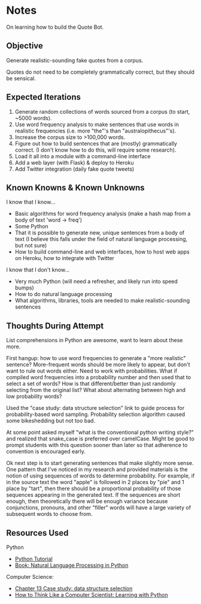 # Notes

On learning how to build the Quote Bot.

## Objective

Generate realistic-sounding fake quotes from a corpus.

Quotes do not need to be completely grammatically correct, but they should be sensical.

## Expected Iterations

1. Generate random collections of words sourced from a corpus (to start, ~5000 words).
1. Use word frequency analysis to make sentences that use words in realistic frequencies (i.e. more "the"'s than "australopithecus"'s).
1. Increase the corpus size to >100,000 words.
1. Figure out how to build sentences that are (mostly) grammatically correct. (I don't know how to do this, will require some research).
1. Load it all into a module with a command-line interface
1. Add a web layer (with Flask) & deploy to Heroku
1. Add Twitter integration (daily fake quote tweets)

## Known Knowns & Known Unknowns

I know that I know...

- Basic algorithms for word frequency analysis (make a hash map from a body of text 'word -> freq')
- Some Python
- That it is possible to generate new, unique sentences from a body of text (I believe this falls under the field of natural language processing, but not sure)
- How to build command-line and web interfaces, how to host web apps on Heroku, how to integrate with Twitter

I know that I don't know...

- Very much Python (will need a refresher, and likely run into speed bumps)
- How to do natural language processing
- What algorithms, libraries, tools are needed to make realistic-sounding
sentences

## Thoughts During Attempt

List comprehensions in Python are awesome, want to learn about these more.

First hangup: how to use word frequencies to generate a "more realistic" sentence? More-frequent words should be more likely to appear, but don't want to rule out words either. Need to work with probabilities. What if compiled word frequencies into a probability number and then used that to select a set of words? How is that different/better than just randomly selecting from the original list? What about alternating between high and low probability words?

Used the "case study: data structure selection" link to guide process for probability-based word sampling. Probability selection algorithm caused some bikeshedding but not too bad.

At some point asked myself "what is the conventional python writing style?" and realized that snake_case is preferred over camelCase. Might be good to prompt students with this question sooner than later so that adherence to convention is encouraged early.

Ok next step is to start generating sentences that make slightly more sense. One pattern that I've noticed in my research and provided materials is the notion of using sequences of words to determine probability. For example, if in the source text the word "apple" is followed in 2 places by "pie" and 1 place by "tart", then there should be a proportional probability of those sequences appearing in the generated text. If the sequences are short enough, then theoretically there will be enough variance because conjunctions, pronouns, and other "filler" words will have a large variety of subsequent words to choose from.

## Resources Used

Python

- [Python Tutorial](https://docs.python.org/3/tutorial/)
- [Book: Natural Language Processing in Python](http://www.nltk.org/book/)

Computer Science:

- [Chapter 13  Case study: data structure selection](http://www.greenteapress.com/thinkpython/html/thinkpython014.html)
- [How to Think Like a Computer Scientist: Learning with Python](http://www.openbookproject.net/thinkcs/python/english2e/)
